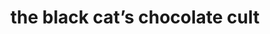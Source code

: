---
title: "the black cat’s chocolate cult"
url: /hardheim/the-black-cats-chocolate-cult/
shop: Schokolade
---